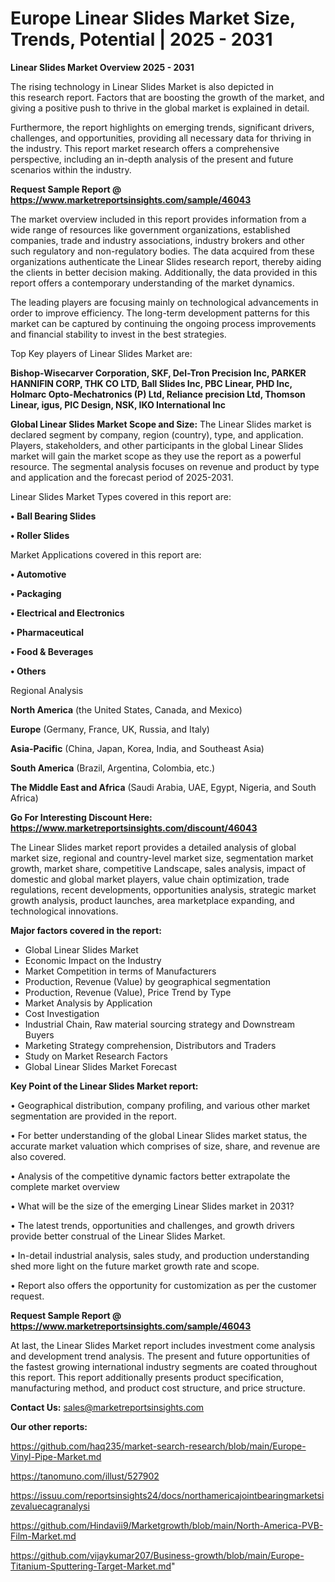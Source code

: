 # Europe Linear Slides Market Size, Trends, Potential | 2025 - 2031

<Strong> Linear Slides Market Overview 2025 - 2031</strong>

The rising technology in Linear Slides Market is also depicted in this research report. Factors that are boosting the growth of the market, and giving a positive push to thrive in the global market is explained in detail.

Furthermore, the report highlights on emerging trends, significant drivers, challenges, and opportunities, providing all necessary data for thriving in the industry. This report market research offers a comprehensive perspective, including an in-depth analysis of the present and future scenarios within the industry.

<strong>Request Sample Report @ <a href=https://www.marketreportsinsights.com/sample/46043>https://www.marketreportsinsights.com/sample/46043</a></strong>

The market overview included in this report provides information from a wide range of resources like government organizations, established companies, trade and industry associations, industry brokers and other such regulatory and non-regulatory bodies. The data acquired from these organizations authenticate the Linear Slides research report, thereby aiding the clients in better decision making. Additionally, the data provided in this report offers a contemporary understanding of the market dynamics.

The leading players are focusing mainly on technological advancements in order to improve efficiency. The long-term development patterns for this market can be captured by continuing the ongoing process improvements and financial stability to invest in the best strategies.

Top Key players of Linear Slides Market are:

<strong>Bishop-Wisecarver Corporation, SKF, Del-Tron Precision Inc, PARKER HANNIFIN CORP, THK CO LTD, Ball Slides Inc, PBC Linear, PHD Inc, Holmarc Opto-Mechatronics (P) Ltd, Reliance precision Ltd, Thomson Linear, igus, PIC Design, NSK, IKO International Inc</strong>

<strong><b>Global Linear Slides Market Scope and Size:</b></strong>
The Linear Slides market is declared segment by company, region (country), type, and application. Players, stakeholders, and other participants in the global Linear Slides market will gain the market scope as they use the report as a powerful resource. The segmental analysis focuses on revenue and product by type and application and the forecast period of 2025-2031.

Linear Slides Market Types covered in this report are:

<strong>•  Ball Bearing Slides

•  Roller Slides</strong>

Market Applications covered in this report are:

<strong>•  Automotive

•  Packaging

•  Electrical and Electronics

•  Pharmaceutical

•  Food & Beverages

•  Others</strong> 

Regional Analysis

<strong>North America</strong> (the United States, Canada, and Mexico)

<strong>Europe</strong> (Germany, France, UK, Russia, and Italy)

<strong>Asia-Pacific</strong> (China, Japan, Korea, India, and Southeast Asia)

<strong>South America</strong> (Brazil, Argentina, Colombia, etc.)

<strong>The Middle East and Africa</strong> (Saudi Arabia, UAE, Egypt, Nigeria, and South Africa)

<strong>Go For Interesting Discount Here: <a href=https://www.marketreportsinsights.com/discount/46043>https://www.marketreportsinsights.com/discount/46043</a></strong>

The Linear Slides market report provides a detailed analysis of global market size, regional and country-level market size, segmentation market growth, market share, competitive Landscape, sales analysis, impact of domestic and global market players, value chain optimization, trade regulations, recent developments, opportunities analysis, strategic market growth analysis, product launches, area marketplace expanding, and technological innovations.

<strong><b>Major factors covered in the report:</b></strong>
<ul>
  <li>Global Linear Slides Market </li>
  <li>Economic Impact on the Industry</li>
  <li>Market Competition in terms of Manufacturers</li>
  <li>Production, Revenue (Value) by geographical segmentation</li>
  <li>Production, Revenue (Value), Price Trend by Type</li>
  <li>Market Analysis by Application</li>
  <li>Cost Investigation</li>
  <li>Industrial Chain, Raw material sourcing strategy and Downstream Buyers</li>
  <li>Marketing Strategy comprehension, Distributors and Traders</li>
  <li>Study on Market Research Factors</li>
  <li>Global Linear Slides Market Forecast</li>
</ul>

<strong><b>Key Point of the Linear Slides Market report:</b></strong>

• Geographical distribution, company profiling, and various other market segmentation are provided in the report.

• For better understanding of the global Linear Slides market status, the accurate market valuation which comprises of size, share, and revenue are also covered.

• Analysis of the competitive dynamic factors better extrapolate the complete market overview

• What will be the size of the emerging Linear Slides market in 2031?

• The latest trends, opportunities and challenges, and growth drivers provide better construal of the Linear Slides Market.

• In-detail industrial analysis, sales study, and production understanding shed more light on the future market growth rate and scope.

• Report also offers the opportunity for customization as per the customer request.

<strong>Request Sample Report @ <a href=https://www.marketreportsinsights.com/sample/46043>https://www.marketreportsinsights.com/sample/46043</a></strong>

At last, the Linear Slides Market report includes investment come analysis and development trend analysis. The present and future opportunities of the fastest growing international industry segments are coated throughout this report. This report additionally presents product specification, manufacturing method, and product cost structure, and price structure.

<strong>Contact Us:</strong>
sales@marketreportsinsights.com

<strong>Our other reports:</strong>

<a href=https://github.com/haq235/market-search-research/blob/main/Europe-Vinyl-Pipe-Market.md>https://github.com/haq235/market-search-research/blob/main/Europe-Vinyl-Pipe-Market.md</a>

<a href=https://tanomuno.com/illust/527902>https://tanomuno.com/illust/527902</a>

<a href=https://issuu.com/reportsinsights24/docs/northamericajointbearingmarketsizevaluecagranalysi>https://issuu.com/reportsinsights24/docs/northamericajointbearingmarketsizevaluecagranalysi</a>

<a href=https://github.com/Hindavii9/Marketgrowth/blob/main/North-America-PVB-Film-Market.md>https://github.com/Hindavii9/Marketgrowth/blob/main/North-America-PVB-Film-Market.md</a>

<a href=https://github.com/vijaykumar207/Business-growth/blob/main/Europe-Titanium-Sputtering-Target-Market.md>https://github.com/vijaykumar207/Business-growth/blob/main/Europe-Titanium-Sputtering-Target-Market.md</a>"
